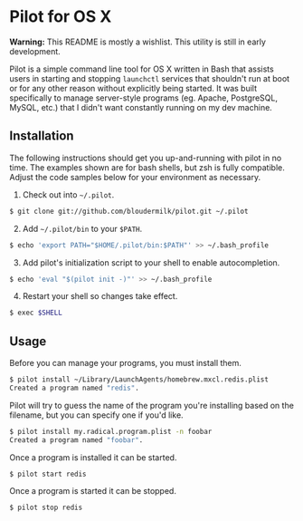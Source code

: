 # Pilot for OS X

**Warning:** This README is mostly a wishlist. This utility is still in early
development.

Pilot is a simple command line tool for OS X written in Bash that assists users
in starting and stopping `launchctl` services that shouldn't run at boot or
for any other reason without explicitly being started. It was built specifically
to manage server-style programs (eg. Apache, PostgreSQL, MySQL, etc.) that I
didn't want constantly running on my dev machine.

## Installation

The following instructions should get you up-and-running with pilot in no time.
The examples shown are for bash shells, but zsh is fully compatible. Adjust the
code samples below for your environment as necessary.

1. Check out into `~/.pilot`.
```bash
$ git clone git://github.com/bloudermilk/pilot.git ~/.pilot
```

2. Add `~/.pilot/bin` to your `$PATH`.
```bash
$ echo 'export PATH="$HOME/.pilot/bin:$PATH"' >> ~/.bash_profile
```

3. Add pilot's initialization script to your shell to enable autocompletion.
```bash
$ echo 'eval "$(pilot init -)"' >> ~/.bash_profile
```

4. Restart your shell so changes take effect.
```bash
$ exec $SHELL
```

## Usage

Before you can manage your programs, you must install them.

```bash
$ pilot install ~/Library/LaunchAgents/homebrew.mxcl.redis.plist
Created a program named "redis".
```

Pilot will try to guess the name of the program you're installing based on the
filename, but you can specify one if you'd like.

```bash
$ pilot install my.radical.program.plist -n foobar
Created a program named "foobar".
```

Once a program is installed it can be started.

```bash
$ pilot start redis
```

Once a program is started it can be stopped.

```bash
$ pilot stop redis
```
